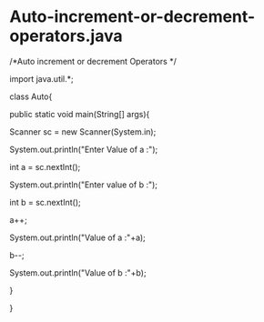 # Auto-increment-or-decrement-operators.java

/*Auto increment or decrement Operators */

import java.util.*;

class Auto{

public static void main(String[] args){

Scanner sc = new Scanner(System.in);

System.out.println("Enter Value of a :");

int a = sc.nextInt();

System.out.println("Enter value of b :");

int b = sc.nextInt();

a++;

System.out.println("Value of a :"+a);

b--; 

System.out.println("Value of b :"+b);

}

}
